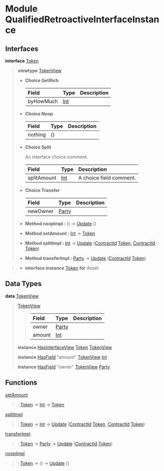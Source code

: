# <a name="module-qualifiedretroactiveinterfaceinstance-76052"></a>Module QualifiedRetroactiveInterfaceInstance

## Interfaces

<a name="type-qualifiedretroactiveinterfaceinstance-token-43978"></a>**interface** [Token](#type-qualifiedretroactiveinterfaceinstance-token-43978)

> **viewtype** [TokenView](#type-qualifiedretroactiveinterfaceinstance-tokenview-25557)
>
> * **Choice GetRich**
>
>   | Field                                                                          | Type                                                                           | Description |
>   | :----------------------------------------------------------------------------- | :----------------------------------------------------------------------------- | :---------- |
>   | byHowMuch                                                                      | [Int](https://docs.daml.com/daml/stdlib/Prelude.html#type-ghc-types-int-37261) |  |
>
> * **Choice Noop**
>
>   | Field   | Type    | Description |
>   | :------ | :------ | :---------- |
>   | nothing | ()      |  |
>
> * **Choice Split**
>
>   An interface choice comment.
>
>   | Field                                                                          | Type                                                                           | Description |
>   | :----------------------------------------------------------------------------- | :----------------------------------------------------------------------------- | :---------- |
>   | splitAmount                                                                    | [Int](https://docs.daml.com/daml/stdlib/Prelude.html#type-ghc-types-int-37261) | A choice field comment. |
>
> * **Choice Transfer**
>
>   | Field                                                                                   | Type                                                                                    | Description |
>   | :-------------------------------------------------------------------------------------- | :-------------------------------------------------------------------------------------- | :---------- |
>   | newOwner                                                                                | [Party](https://docs.daml.com/daml/stdlib/Prelude.html#type-da-internal-lf-party-57932) |  |
>
> * **Method noopImpl :** () -\> [Update](https://docs.daml.com/daml/stdlib/Prelude.html#type-da-internal-lf-update-68072) ()
>
> * **Method setAmount :** [Int](https://docs.daml.com/daml/stdlib/Prelude.html#type-ghc-types-int-37261) -\> [Token](#type-qualifiedretroactiveinterfaceinstance-token-43978)
>
> * **Method splitImpl :** [Int](https://docs.daml.com/daml/stdlib/Prelude.html#type-ghc-types-int-37261) -\> [Update](https://docs.daml.com/daml/stdlib/Prelude.html#type-da-internal-lf-update-68072) ([ContractId](https://docs.daml.com/daml/stdlib/Prelude.html#type-da-internal-lf-contractid-95282) [Token](#type-qualifiedretroactiveinterfaceinstance-token-43978), [ContractId](https://docs.daml.com/daml/stdlib/Prelude.html#type-da-internal-lf-contractid-95282) [Token](#type-qualifiedretroactiveinterfaceinstance-token-43978))
>
> * **Method transferImpl :** [Party](https://docs.daml.com/daml/stdlib/Prelude.html#type-da-internal-lf-party-57932) -\> [Update](https://docs.daml.com/daml/stdlib/Prelude.html#type-da-internal-lf-update-68072) ([ContractId](https://docs.daml.com/daml/stdlib/Prelude.html#type-da-internal-lf-contractid-95282) [Token](#type-qualifiedretroactiveinterfaceinstance-token-43978))

> * **interface instance** [Token](#type-qualifiedretroactiveinterfaceinstance-token-43978) **for** Asset

## Data Types

<a name="type-qualifiedretroactiveinterfaceinstance-tokenview-25557"></a>**data** [TokenView](#type-qualifiedretroactiveinterfaceinstance-tokenview-25557)

> <a name="constr-qualifiedretroactiveinterfaceinstance-tokenview-72346"></a>[TokenView](#constr-qualifiedretroactiveinterfaceinstance-tokenview-72346)
>
> > | Field                                                                                   | Type                                                                                    | Description |
> > | :-------------------------------------------------------------------------------------- | :-------------------------------------------------------------------------------------- | :---------- |
> > | owner                                                                                   | [Party](https://docs.daml.com/daml/stdlib/Prelude.html#type-da-internal-lf-party-57932) |  |
> > | amount                                                                                  | [Int](https://docs.daml.com/daml/stdlib/Prelude.html#type-ghc-types-int-37261)          |  |
>
> **instance** [HasInterfaceView](https://docs.daml.com/daml/stdlib/Prelude.html#class-da-internal-interface-hasinterfaceview-4492) [Token](#type-qualifiedretroactiveinterfaceinstance-token-43978) [TokenView](#type-qualifiedretroactiveinterfaceinstance-tokenview-25557)
>
> **instance** [HasField](https://docs.daml.com/daml/stdlib/DA-Record.html#class-da-internal-record-hasfield-52839) "amount" [TokenView](#type-qualifiedretroactiveinterfaceinstance-tokenview-25557) [Int](https://docs.daml.com/daml/stdlib/Prelude.html#type-ghc-types-int-37261)
>
> **instance** [HasField](https://docs.daml.com/daml/stdlib/DA-Record.html#class-da-internal-record-hasfield-52839) "owner" [TokenView](#type-qualifiedretroactiveinterfaceinstance-tokenview-25557) [Party](https://docs.daml.com/daml/stdlib/Prelude.html#type-da-internal-lf-party-57932)

## Functions

<a name="function-qualifiedretroactiveinterfaceinstance-setamount-51253"></a>[setAmount](#function-qualifiedretroactiveinterfaceinstance-setamount-51253)

> : [Token](#type-qualifiedretroactiveinterfaceinstance-token-43978) -\> [Int](https://docs.daml.com/daml/stdlib/Prelude.html#type-ghc-types-int-37261) -\> [Token](#type-qualifiedretroactiveinterfaceinstance-token-43978)

<a name="function-qualifiedretroactiveinterfaceinstance-splitimpl-65579"></a>[splitImpl](#function-qualifiedretroactiveinterfaceinstance-splitimpl-65579)

> : [Token](#type-qualifiedretroactiveinterfaceinstance-token-43978) -\> [Int](https://docs.daml.com/daml/stdlib/Prelude.html#type-ghc-types-int-37261) -\> [Update](https://docs.daml.com/daml/stdlib/Prelude.html#type-da-internal-lf-update-68072) ([ContractId](https://docs.daml.com/daml/stdlib/Prelude.html#type-da-internal-lf-contractid-95282) [Token](#type-qualifiedretroactiveinterfaceinstance-token-43978), [ContractId](https://docs.daml.com/daml/stdlib/Prelude.html#type-da-internal-lf-contractid-95282) [Token](#type-qualifiedretroactiveinterfaceinstance-token-43978))

<a name="function-qualifiedretroactiveinterfaceinstance-transferimpl-9125"></a>[transferImpl](#function-qualifiedretroactiveinterfaceinstance-transferimpl-9125)

> : [Token](#type-qualifiedretroactiveinterfaceinstance-token-43978) -\> [Party](https://docs.daml.com/daml/stdlib/Prelude.html#type-da-internal-lf-party-57932) -\> [Update](https://docs.daml.com/daml/stdlib/Prelude.html#type-da-internal-lf-update-68072) ([ContractId](https://docs.daml.com/daml/stdlib/Prelude.html#type-da-internal-lf-contractid-95282) [Token](#type-qualifiedretroactiveinterfaceinstance-token-43978))

<a name="function-qualifiedretroactiveinterfaceinstance-noopimpl-17100"></a>[noopImpl](#function-qualifiedretroactiveinterfaceinstance-noopimpl-17100)

> : [Token](#type-qualifiedretroactiveinterfaceinstance-token-43978) -\> () -\> [Update](https://docs.daml.com/daml/stdlib/Prelude.html#type-da-internal-lf-update-68072) ()
